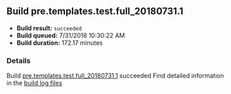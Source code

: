 ## Build pre.templates.test.full_20180731.1
- **Build result:** `succeeded`
- **Build queued:** 7/31/2018 10:30:22 AM
- **Build duration:** 172.17 minutes
### Details
Build [pre.templates.test.full_20180731.1](https://winappstudio.visualstudio.com/web/build.aspx?pcguid=a4ef43be-68ce-4195-a619-079b4d9834c2&builduri=vstfs%3a%2f%2f%2fBuild%2fBuild%2f26078) succeeded
Find detailed information in the [build log files](https://uwpctdiags.blob.core.windows.net/buildlogs/pre.templates.test.full_20180731.1_logs.zip)
